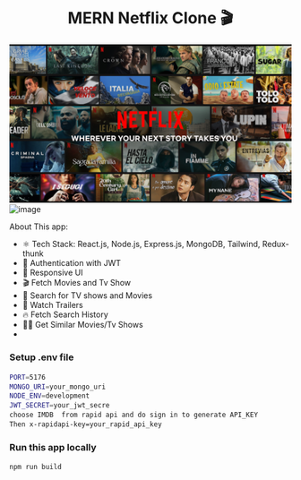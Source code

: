 <h1 align="center">MERN Netflix Clone 🎬</h1>

![Demo App](/frontend/public/Netflix-Cover.png)
<img width="1919" height="989" alt="image" src="https://github.com/user-attachments/assets/007a9119-3c9b-4577-b291-c09017f0cd70" />

About This app:

-   ⚛️ Tech Stack: React.js, Node.js, Express.js, MongoDB, Tailwind, Redux-thunk
-   🔐 Authentication with JWT
-   📱 Responsive UI
-   🎬 Fetch Movies and Tv Show
-   🔎 Search for TV shows and Movies
-   🎥 Watch Trailers
-   🔥 Fetch Search History
-   🐱‍👤 Get Similar Movies/Tv Shows
-  



### Setup .env file

```bash
PORT=5176
MONGO_URI=your_mongo_uri
NODE_ENV=development
JWT_SECRET=your_jwt_secre
choose IMDB  from rapid api and do sign in to generate API_KEY
Then x-rapidapi-key=your_rapid_api_key
```

### Run this app locally

```shell
npm run build
```




